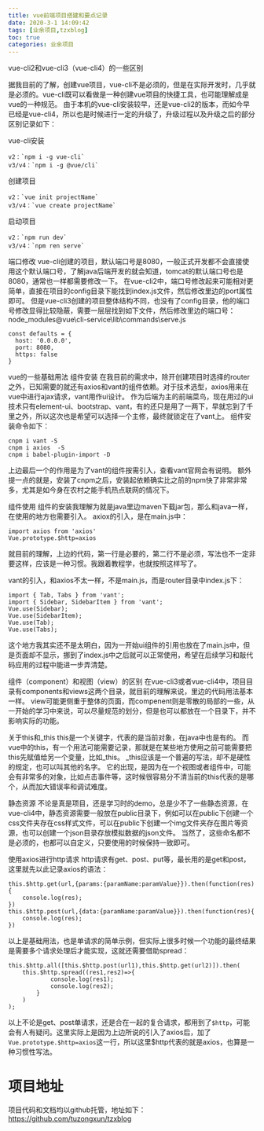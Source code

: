 ```yaml
---
title: vue前端项目搭建和要点记录
date: 2020-3-1 14:09:42
tags: [业余项目,tzxblog]
toc: true
categories: 业余项目
---
```

vue-cli2和vue-cli3（vue-cli4）的一些区别

据我目前的了解，创建vue项目，vue-cli不是必须的，但是在实际开发时，几乎就是必须的。vue-cli既可以看做是一种创建vue项目的快捷工具，也可能理解成是vue的一种规范。
由于本机的vue-cli安装较早，还是vue-cli2的版本，而如今早已经是vue-cli4，所以也是时候进行一定的升级了，升级过程以及升级之后的部分区别记录如下：
<!--more-->

vue-cli安装
```
v2：`npm i -g vue-cli`
v3/v4：`npm i -g @vue/cli`
```

创建项目
```
v2：`vue init projectName`
v3/v4：`vue create projectName`
```

启动项目
```
v2：`npm run dev`
v3/v4：`npm ren serve`
```

端口修改
vue-cli创建的项目，默认端口号是8080，一般正式开发都不会直接使用这个默认端口号，了解java后端开发的就会知道，tomcat的默认端口号也是8080，通常也一样都需要修改一下。
在vue-cli2中，端口号修改起来可能相对更简单，直接在项目的config目录下能找到index.js文件，然后修改里边的port属性即可。
但是vue-cli3创建的项目整体结构不同，也没有了config目录，他的端口号修改显得比较隐蔽，需要一层层找到如下文件，然后修改里边的端口号：
node_modules\@vue\cli-service\lib\commands\serve.js

```
const defaults = {
  host: '0.0.0.0',
  port: 8080,
  https: false
}
```

vue的一些基础用法
组件安装
在我目前的需求中，除开创建项目时选择的router之外，已知需要的就还有axios和vant的组件依赖。对于技术选型，axios用来在vue中进行ajax请求，vant用作ui设计。
作为后端为主的前端菜鸟，现在用过的ui技术只有element-ui、bootstrap、vant，有的还只是用了一两下，早就忘到了千里之外，所以这次也是希望可以选择一个主修，最终就锁定在了vant上。
组件安装命令如下：
```
cnpm i vant -S
cnpm i axios  -S
cnpm i babel-plugin-import -D
```

上边最后一个的作用是为了vant的组件按需引入，查看vant官网会有说明。
额外提一点的就是，安装了cnpm之后，安装起依赖确实比之前的npm快了非常非常多，尤其是如今身在农村之能手机热点联网的情况下。

组件使用
组件的安装我理解为就是java里边maven下载jar包，那么和java一样，在使用的地方也需要引入。
axiox的引入，是在main.js中：
```
import axios from 'axios'
Vue.prototype.$http=axios
```

就目前的理解，上边的代码，第一行是必要的，第二行不是必须，写法也不一定非要这样，应该是一种习惯。我跟着教程学，也就按照这样写了。

vant的引入，和axios不太一样，不是main.js，而是router目录中index.js下：
```
import { Tab, Tabs } from 'vant';
import { Sidebar, SidebarItem } from 'vant';
Vue.use(Sidebar);
Vue.use(SidebarItem);
Vue.use(Tab);
Vue.use(Tabs);
```

这个地方我其实还不是太明白，因为一开始ui组件的引用也放在了main.js中，但是页面却不显示，挪到了index.js中之后就可以正常使用，希望在后续学习和敲代码应用的过程中能进一步弄清楚。

组件（component）和视图（view）的区别
在vue-cli3或者vue-cli4中，项目目录有components和views这两个目录，就目前的理解来说，里边的代码用法基本一样。
view可能更侧重于整体的页面，而compenent则是零散的局部的一些，从一开始的学习中来说，可以尽量规范的划分，但是也可以都放在一个目录下，并不影响实际的功能。

关于this和_this
this是一个关键字，代表的是当前对象，在java中也是有的。
而vue中的this，有一个用法可能需要记录，那就是在某些地方使用之前可能需要把this先赋值给另一个变量，比如_this。
_this应该是一个普遍的写法，却不是硬性的规定，也可以叫其他的名字。
它的出现，是因为在一个视图或者组件中，可能会有非常多的对象，比如点击事件等，这时候很容易分不清当前的this代表的是哪个，从而加大错误率和调试难度。

静态资源
不论是真是项目，还是学习时的demo，总是少不了一些静态资源，在vue-cli4中，静态资源需要一般放在public目录下，例如可以在public下创建一个css文件夹存在css样式文件，可以在public下创建一个img文件夹存在图片等资源，也可以创建一个json目录存放模拟数据的json文件。
当然了，这些命名都不是必须的，也都可以自定义，只要使用的时候保持一致即可。

使用axios进行http请求
http请求有get、post、put等，最长用的是get和post，这里就先以此记录axios的语法：
```
this.$http.get(url,{params:{paramName:paramValue}}).then(function(res){
	console.log(res);
})
this.$http.post(url,{data:{paramName:paramValue}}).then(function(res){
	console.log(res);
})
```

以上是基础用法，也是单请求的简单示例，但实际上很多时候一个功能的最终结果是需要多个请求处理后才能实现，这就还需要借助spread：
```
this.$http.all([this.$http.post(url1),this.$http.get(url2)]).then(
	this.$http.spread((res1,res2)=>{
			console.log(res1);
			console.log(res2);
		}
	)
);
```

以上不论是get、post单请求，还是合在一起的复合请求，都用到了`$http`，可能会有人有疑问。这里实际上是因为上边所说的引入了axios后，加了`Vue.prototype.$http=axios`这一行，所以这里$http代表的就是axios，也算是一种习惯性写法。

# 项目地址
项目代码和文档均以github托管，地址如下：
<https://github.com/tuzongxun/tzxblog>